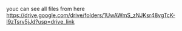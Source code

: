 youc can see all files from here
https://drive.google.com/drive/folders/1UwAWmS_zNJKsr48vgTcK-l9zTsrv5jJd?usp=drive_link 
